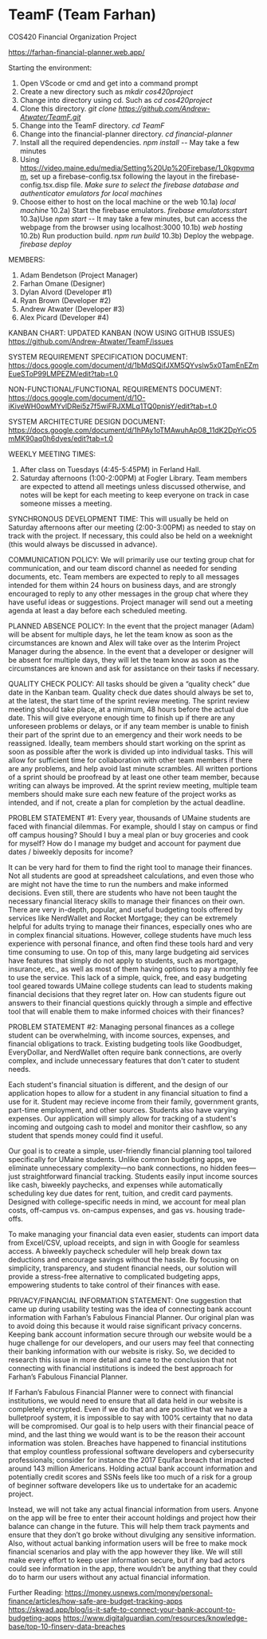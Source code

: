 # TeamF (Team Farhan)
COS420 Financial Organization Project

https://farhan-financial-planner.web.app/

Starting the environment:
1) Open VScode or cmd and get into a command prompt
2) Create a new directory such as *mkdir cos420project*
3) Change into directory using cd. Such as *cd cos420project*
4) Clone this directory. *git clone https://github.com/Andrew-Atwater/TeamF.git*
5) Change into the TeamF directory. *cd TeamF*
6) Change into the financial-planner directory. *cd financial-planner*
7) Install all the required dependencies. *npm install* -- May take a few minutes
8) Using https://video.maine.edu/media/Setting%20Up%20Firebase/1_0kgpvmqm, set up a firebase-config.tsx following the layout in the firebase-config.tsx.disp file. *Make sure to select the firebase database and authenticator emulators for local machines*
9) Choose either to host on the local machine or the web
10.1a) *local machine*
10.2a) Start the firebase emulators. *firebase emulators:start*
10.3a)Use *npm start* -- It may take a few minutes, but can access the webpage from the browser using localhost:3000
10.1b) *web hosting*
10.2b) Run production build. *npm run build*
10.3b) Deploy the webpage. *firebase deploy* 

MEMBERS:
1) Adam Bendetson (Project Manager)
2) Farhan Omane (Designer)
3) Dylan Alvord (Developer #1)
4) Ryan Brown (Developer #2)
5) Andrew Atwater (Developer #3)
6) Alex Picard (Developer #4)

KANBAN CHART:
UPDATED KANBAN (NOW USING GITHUB ISSUES) https://github.com/Andrew-Atwater/TeamF/issues

SYSTEM REQUIREMENT SPECIFICATION DOCUMENT:
https://docs.google.com/document/d/1bMdSQifJXM5QYvslw5x0TamEnEZmEueSToP99LMPEZM/edit?tab=t.0

NON-FUNCTIONAL/FUNCTIONAL REQUIREMENTS DOCUMENT:
https://docs.google.com/document/d/1O-iKiveWH0owMYvlDRei5z7f5wiFRJXMLq1TQ0pnisY/edit?tab=t.0

SYSTEM ARCHITECTURE DESIGN DOCUMENT:
https://docs.google.com/document/d/1hPAy1oTMAwuhAp08_11dK2DpYicO5mMK90aq0h6dyes/edit?tab=t.0

WEEKLY MEETING TIMES: 
1) After class on Tuesdays (4:45-5:45PM) in Ferland Hall.
2) Saturday afternoons (1:00-2:00PM) at Fogler Library.
Team members are expected to attend all meetings unless discussed otherwise, and notes will be kept for each meeting to keep everyone on track in case someone misses a meeting.

SYNCHRONOUS DEVELOPMENT TIME: This will usually be held on Saturday afternoons after our meeting (2:00-3:00PM) as needed to stay on track with the project. 
If necessary, this could also be held on a weeknight (this would always be discussed in advance). 

COMMUNICATION POLICY: 
We will primarily use our texting group chat for communication, and our team discord channel as needed for sending documents, etc.
Team members are expected to reply to all messages intended for them within 24 hours on business days, 
and are strongly encouraged to reply to any other messages in the group chat where they have useful ideas or suggestions. 
Project manager will send out a meeting agenda at least a day before each scheduled meeting. 

PLANNED ABSENCE POLICY:
In the event that the project manager (Adam) will be absent for multiple days, he let the team know as soon as the circumstances are known and Alex will take over as the Interim Project Manager during the absence. In the event that a developer or designer will be absent for multiple days, they will let the team know as soon as the circumstances are known and ask for assistance on their tasks if necessary.

QUALITY CHECK POLICY:
All tasks should be given a “quality check” due date in the Kanban team. 
Quality check due dates should always be set to, at the latest, the start time of the sprint review meeting.
The sprint review meeting should take place, at a minimum, 48 hours before the actual due date. 
This will give everyone enough time to finish up if there are any unforeseen problems or delays, or if any team member is unable to finish their part of the sprint due to an emergency and their work needs to be reassigned. 
Ideally, team members should start working on the sprint as soon as possible after the work is divided up into individual tasks. This will allow for sufficient time for collaboration with other team members if there are any problems, and help avoid last minute scrambles. 
All written portions of a sprint should be proofread by at least one other team member, because writing can always be improved. 
At the sprint review meeting, multiple team members should make sure each new feature of the project works as intended, and if not, create a plan for completion by the actual deadline. 

PROBLEM STATEMENT #1:
Every year, thousands of UMaine students are faced with financial dilemmas. For example, should I stay on campus or find off campus housing? Should I buy a meal plan or buy groceries and cook for myself? How do I manage my budget and account for payment due dates / biweekly deposits for income? 

It can be very hard for them to find the right tool to manage their finances. Not all students are good at spreadsheet calculations, and even those who are might not have the time to run the numbers and make informed decisions. Even still, there are students who have not been taught the necessary financial literacy skills to manage their finances on their own. There are very in-depth, popular, and useful budgeting tools offered by services like NerdWallet and Rocket Mortgage; they can be extremely helpful for adults trying to manage their finances, especially ones who are in complex financial situations. However, college students have much less experience with personal finance, and often find these tools hard and very time consuming to use. On top of this, many large budgeting aid services have features that simply do not apply to students, such as mortgage, insurance, etc., as well as most of them having options to pay a monthly fee to use the service. This lack of a simple, quick, free, and easy budgeting tool geared towards UMaine college students can lead to students making financial decisions that they regret later on. How can students figure out answers to their financial questions quickly through a simple and effective tool that will enable them to make informed choices with their finances?


PROBLEM STATEMENT #2: 
Managing personal finances as a college student can be overwhelming, with income sources, expenses, and financial obligations to track. Existing budgeting tools like Goodbudget, EveryDollar, and NerdWallet often require bank connections, are overly complex, and include unnecessary features that don't cater to student needs. 

Each student's financial situation is different, and the design of our application hopes to allow for a student in any financial situation to find a use for it. Student may recieve income from their family, government grants, part-time employment, and other sources. Students also have varying expenses. Our application will simply allow for tracking of a student's incoming and outgoing cash to model and monitor their cashflow, so any student that spends money could find it useful.

Our goal is to create a simple, user-friendly financial planning tool tailored specifically for UMaine students. Unlike common budgeting apps, we eliminate unnecessary complexity—no bank connections, no hidden fees—just straightforward financial tracking. Students easily input income sources like cash, biweekly paychecks, and expenses while automatically scheduling key due dates for rent, tuition, and credit card payments. Designed with college-specific needs in mind, we account for meal plan costs, off-campus vs. on-campus expenses, and gas vs. housing trade-offs. 

To make managing your financial data even easier, students can import data from Excel/CSV, upload receipts, and sign in with Google for seamless access. A biweekly paycheck scheduler will help break down tax deductions and encourage savings without the hassle. By focusing on simplicity, transparency, and student financial needs, our solution will provide a stress-free alternative to complicated budgeting apps, empowering students to take control of their finances with ease.

PRIVACY/FINANCIAL INFORMATION STATEMENT:
One suggestion that came up during usability testing was the idea of connecting bank account information with Farhan’s Fabulous Financial Planner. Our original plan was to avoid doing this because it would raise significant privacy concerns. Keeping bank account information secure through our website would be a huge challenge for our developers, and our users may feel that connecting their banking information with our website is risky. So, we decided to research this issue in more detail and came to the conclusion that not connecting with financial institutions is indeed the best approach for Farhan’s Fabulous Financial Planner.
 
If Farhan’s Fabulous Financial Planner were to connect with financial institutions, we would need to ensure that all data held in our website is completely encrypted. Even if we do that and are positive that we have a bulletproof system, it is impossible to say with 100% certainty that no data will be compromised. Our goal is to help users with their financial peace of mind, and the last thing we would want is to be the reason their account information was stolen. Breaches have happened to financial institutions that employ countless professional software developers and cybersecurity professionals; consider for instance the 2017 Equifax breach that impacted around 143 million Americans. Holding actual bank account information and potentially credit scores and SSNs feels like too much of a risk for a group of beginner software developers like us to undertake for an academic project.

Instead, we will not take any actual financial information from users. Anyone on the app will be free to enter their account holdings and project how their balance can change in the future. This will help them track payments and ensure that they don’t go broke without divulging any sensitive information. Also, without actual banking information users will be free to make mock financial scenarios and play with the app however they like. We will still make every effort to keep user information secure, but if any bad actors could see information in the app, there wouldn’t be anything that they could do to harm our users without any actual financial information.

Further Reading: 
https://money.usnews.com/money/personal-finance/articles/how-safe-are-budget-tracking-apps 
https://skwad.app/blog/is-it-safe-to-connect-your-bank-account-to-budgeting-apps 
https://www.digitalguardian.com/resources/knowledge-base/top-10-finserv-data-breaches 
